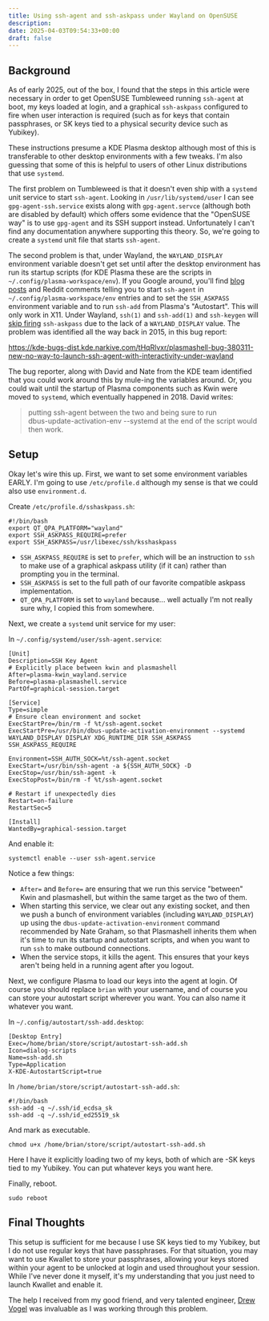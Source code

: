 ```yaml
---
title: Using ssh-agent and ssh-askpass under Wayland on OpenSUSE
description: 
date: 2025-04-03T09:54:33+00:00
draft: false
---
```

## Background

As of early 2025, out of the box, I found that the steps in this article were necessary in order to get OpenSUSE Tumbleweed running `ssh-agent` at boot, my keys loaded at login, and a graphical `ssh-askpass` configured to fire when user interaction is required (such as for keys that contain passphrases, or SK keys tied to a physical security device such as Yubikey). 

These instructions presume a KDE Plasma desktop although most of this is transferable to other desktop environments with a few tweaks.  I'm also guessing that some of this is helpful to users of other Linux distributions that use `systemd`. 

The first problem on Tumbleweed is that it doesn't even ship with a `systemd` unit service to start `ssh-agent`.  Looking in `/usr/lib/systemd/user` I can see `gpg-agent-ssh.service` exists along with `gpg-agent.servce` (although both are disabled by default) which offers some evidence that the "OpenSUSE way" is to use `gpg-agent` and its SSH support instead. Unfortunately I can't find any documentation anywhere supporting this theory.  So, we're going to create a `systemd` unit file that starts `ssh-agent`. 

The second problem is that, under Wayland, the `WAYLAND_DISPLAY` environment variable doesn't get set until after the desktop environment has run its startup scripts (for KDE Plasma these are the scripts in `~/.config/plasma-workspace/env`).  If you Google around, you'll find [blog posts](https://dev.to/manekenpix/kde-plasma-ssh-keys-111e) and Reddit comments telling you to start `ssh-agent` in `~/.config/plasma-workspace/env` entries and to set the `SSH_ASKPASS` environment variable and to run `ssh-add` from Plasma's "Autostart".   This will only work in X11.  Under Wayland, `ssh(1)` and `ssh-add(1)` and `ssh-keygen` will [skip firing](https://github.com/openssh/openssh-portable/blob/master/readpass.c#L265) `ssh-askpass` due to the lack of a `WAYLAND_DISPLAY` value.   The problem was identified all the way back in 2015, in this bug report:

https://kde-bugs-dist.kde.narkive.com/tHqRlvxr/plasmashell-bug-380311-new-no-way-to-launch-ssh-agent-with-interactivity-under-wayland

The bug reporter, along with David and Nate from the KDE team identified that you could work around this by mule-ing the variables around. Or, you could wait until the startup of Plasma components such as Kwin were moved to `systemd`, which eventually happened in 2018. David writes:

> putting ssh-agent between the two and being sure to run  
> dbus-update-activation-env --systemd at the end of the script would then work.

## Setup

Okay let's wire this up.  First, we want to set some environment variables EARLY. I'm going to use `/etc/profile.d` although my sense is that we could also use `environment.d`. 

Create `/etc/profile.d/sshaskpass.sh`:
```
#!/bin/bash
export QT_QPA_PLATFORM="wayland"  
export SSH_ASKPASS_REQUIRE=prefer
export SSH_ASKPASS=/usr/libexec/ssh/ksshaskpass
```
* `SSH_ASKPASS_REQUIRE` is set to `prefer`, which will be an instruction to `ssh` to make use of a graphical askpass utility (if it can) rather than prompting you in the terminal. 
* `SSH_ASKPASS` is set to the full path of our favorite compatible askpass implementation.
* `QT_QPA_PLATFORM` is set to `wayland` because... well actually I'm not really sure why, I copied this from somewhere.  

Next, we create a `systemd` unit service for my user:

In `~/.config/systemd/user/ssh-agent.service`:

```
[Unit]
Description=SSH Key Agent
# Explicitly place between kwin and plasmashell
After=plasma-kwin_wayland.service  
Before=plasma-plasmashell.service
PartOf=graphical-session.target  
  
[Service]
Type=simple
# Ensure clean environment and socket
ExecStartPre=/bin/rm -f %t/ssh-agent.socket
ExecStartPre=/usr/bin/dbus-update-activation-environment --systemd WAYLAND_DISPLAY DISPLAY XDG_RUNTIME_DIR SSH_ASKPASS SSH_ASKPASS_REQUIRE
  
Environment=SSH_AUTH_SOCK=%t/ssh-agent.socket 
ExecStart=/usr/bin/ssh-agent -a ${SSH_AUTH_SOCK} -D
ExecStop=/usr/bin/ssh-agent -k
ExecStopPost=/bin/rm -f %t/ssh-agent.socket
  
# Restart if unexpectedly dies
Restart=on-failure  
RestartSec=5  
  
[Install]
WantedBy=graphical-session.target
```

And enable it:

`systemctl enable --user ssh-agent.service`

Notice a few things:
* `After=` and `Before=` are ensuring that we run this service "between" Kwin and plasmashell, but within the same target as the two of them. 
* When starting this service, we clear out any existing socket, and then we push a bunch of environment variables (including `WAYLAND_DISPLAY`) up using the `dbus-update-activation-environment` command recommended by Nate Graham, so that Plasmashell inherits them when it's time to run its startup and autostart scripts, and when you want to run `ssh` to make outbound connections. 
* When the service stops, it kills the agent. This ensures that your keys aren't being held in a running agent after you logout. 

Next, we configure Plasma to load our keys into the agent at login. Of course you should replace `brian` with your username, and of course you can store your autostart script wherever you want. You can also name it whatever you want. 

In `~/.config/autostart/ssh-add.desktop`:
```
[Desktop Entry]
Exec=/home/brian/store/script/autostart-ssh-add.sh  
Icon=dialog-scripts
Name=ssh-add.sh
Type=Application
X-KDE-AutostartScript=true
```

In `/home/brian/store/script/autostart-ssh-add.sh`:

```
#!/bin/bash
ssh-add -q ~/.ssh/id_ecdsa_sk
ssh-add -q ~/.ssh/id_ed25519_sk
```

And mark as executable.  

`chmod u+x /home/brian/store/script/autostart-ssh-add.sh`

Here I have it explicitly loading two of my keys, both of which are -SK keys tied to my Yubikey. You can put whatever keys you want here. 

Finally, reboot.  

`sudo reboot`

## Final Thoughts

This setup is sufficient for me because I use SK keys tied to my Yubikey, but I do not use regular keys that have passphrases.  For that situation, you may want to use Kwallet to store your passphrases, allowing your keys stored within your agent to be unlocked at login and used throughout your session.  While I've never done it myself, it's my understanding that you just need to launch Kwallet and enable it. 

The help I received from my good friend, and very talented engineer, [Drew Vogel](https://www.linkedin.com/in/drewpvogel/) was invaluable as I was working through this problem.  




